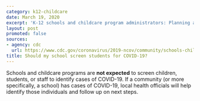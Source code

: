 ```yaml
---
category: k12-childcare
date: March 19, 2020
excerpt: 'K-12 schools and childcare program administrators: Planning and preparedness'
layout: post
promoted: false
sources:
- agency: cdc
  url: https://www.cdc.gov/coronavirus/2019-ncov/community/schools-childcare/schools-faq.html
title: Should my school screen students for COVID-19?
---
```


Schools and childcare programs are **not expected** to screen children, students, or staff to identify cases of COVID-19. If a community (or more specifically, a school) has cases of COVID-19, local health officials will help identify those individuals and follow up on next steps.